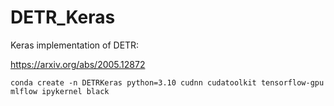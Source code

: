 # DETR_Keras
Keras implementation of DETR:

https://arxiv.org/abs/2005.12872


```
conda create -n DETRKeras python=3.10 cudnn cudatoolkit tensorflow-gpu mlflow ipykernel black
```

